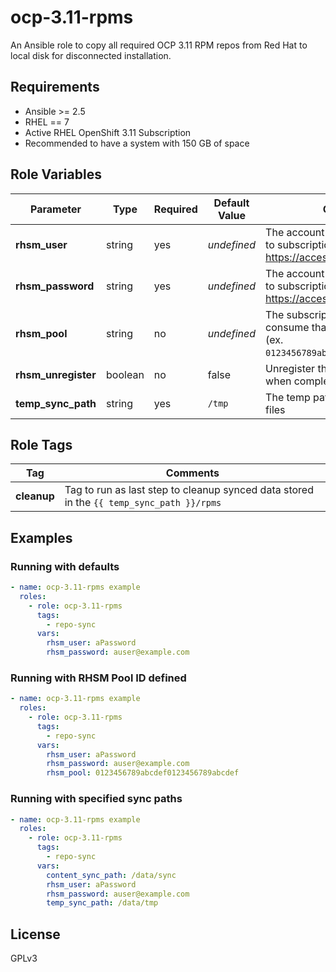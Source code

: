 ocp-3.11-rpms
=========

An Ansible role to copy all required OCP 3.11 RPM repos from Red Hat to local disk for disconnected installation.

Requirements
------------

- Ansible >= 2.5
- RHEL == 7
- Active RHEL OpenShift 3.11 Subscription
- Recommended to have a system with 150 GB of space

Role Variables
--------------

| Parameter | Type | Required |  Default Value | Comments |
| --- | --- | --- | --- | --- |
| **rhsm_user** | string | yes | *undefined* | The account username with access to subscriptions on https://access.redhat.com |
| **rhsm_password** | string | yes | *undefined* | The account password with access to subscriptions on https://access.redhat.com |
| **rhsm_pool** | string | no | *undefined* | The subscription pool IDs to consume that contain OCP 3.11. (ex. `0123456789abcdef0123456789abcdef`) |
| **rhsm_unregister** | boolean | no | false | Unregister the system from RHSM when completed |
| **temp_sync_path** | string | yes | `/tmp` | The temp path for the reposync files |

Role Tags
---------
| Tag | Comments |
| --- | --- |
| **cleanup** | Tag to run as last step to cleanup synced data stored in the `{{ temp_sync_path }}/rpms` |

Examples
--------

### Running with defaults
```yaml
- name: ocp-3.11-rpms example
  roles:
    - role: ocp-3.11-rpms
      tags:
        - repo-sync
      vars:
        rhsm_user: aPassword
        rhsm_password: auser@example.com
```

### Running with RHSM Pool ID defined
```yaml
- name: ocp-3.11-rpms example
  roles:
    - role: ocp-3.11-rpms
      tags:
        - repo-sync
      vars:
        rhsm_user: aPassword
        rhsm_password: auser@example.com
        rhsm_pool: 0123456789abcdef0123456789abcdef
```

### Running with specified sync paths
```yaml
- name: ocp-3.11-rpms example
  roles:
    - role: ocp-3.11-rpms
      tags:
        - repo-sync
      vars:
        content_sync_path: /data/sync
        rhsm_user: aPassword
        rhsm_password: auser@example.com
        temp_sync_path: /data/tmp
```

License
-------

GPLv3